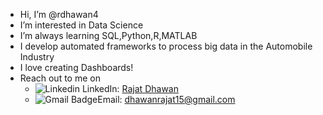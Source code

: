 - Hi, I’m @rdhawan4
- I’m interested in Data Science 
- I’m always learning SQL,Python,R,MATLAB
- I develop automated frameworks to process big data in the Automobile Industry
- I love creating Dashboards!
- Reach out to me on 
    - ![Linkedin](https://i.stack.imgur.com/gVE0j.png) LinkedIn: [Rajat Dhawan](https://www.linkedin.com/in/rajat-dhawan1996/) <br>
    - ![Gmail Badge](https://camo.githubusercontent.com/4a3dd8d10a27c272fd04b2ce8ed1a130606f95ea6a76b5e19ce8b642faa18c27/68747470733a2f2f6564656e742e6769746875622e696f2f537570657254696e7949636f6e732f696d616765732f7376672f676d61696c2e737667)Email: dhawanrajat15@gmail.com

<!---
rdhawan4/rdhawan4 is a ✨ special ✨ repository because its `README.md` (this file) appears on your GitHub profile.
You can click the Preview link to take a look at your changes.
--->
